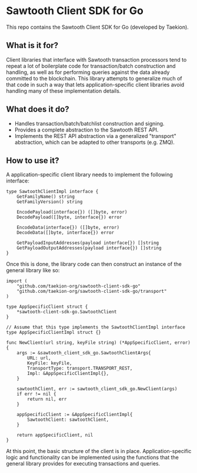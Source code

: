 Sawtooth Client SDK for Go
======================================

This repo contains the Sawtooth Client SDK for Go (developed by Taekion).

What is it for?
---------------

Client libraries that interface with Sawtooth transaction processors tend to repeat a lot of boilerplate
code for transaction/batch construction and handling, as well as for performing queries against the data
already committed to the blockchain. This library attempts to generalize much of that code in such a way
that lets application-specific client libraries avoid handling many of these implementation details.

What does it do?
----------------
- Handles transaction/batch/batchlist construction and signing.
- Provides a complete abstraction to the Sawtooth REST API.
- Implements the REST API abstraction via a generalized "transport" abstraction, which can be adapted to other
transports (e.g. ZMQ).


How to use it?
--------------

A application-specific client library needs to implement the following interface:

    type SawtoothClientImpl interface {
        GetFamilyName() string
        GetFamilyVersion() string
    
        EncodePayload(interface{}) ([]byte, error)
        DecodePayload([]byte, interface{}) error
    
        EncodeData(interface{}) ([]byte, error)
        DecodeData([]byte, interface{}) error
    
        GetPayloadInputAddresses(payload interface{}) []string
        GetPayloadOutputAddresses(payload interface{}) []string
    }


Once this is done, the library code can then construct an instance of the general library like so:

    import (
        "github.com/taekion-org/sawtooth-client-sdk-go"
        "github.com/taekion-org/sawtooth-client-sdk-go/transport"
    )
            
    type AppSpecificClient struct {
        *sawtooth-client-sdk-go.SawtoothClient
    }
    
    // Assume that this type implements the SawtoothClientImpl interface
    type AppSpecificClientImpl struct {}
    
    func NewClient(url string, keyFile string) (*AppSpecificClient, error) {
        args := &sawtooth_client_sdk_go.SawtoothClientArgs{
            URL: url,
            KeyFile: keyFile,
            TransportType: transport.TRANSPORT_REST,
            Impl: &AppSpecificClientImpl{},
        }
    
        sawtoothClient, err := sawtooth_client_sdk_go.NewClient(args)
        if err != nil {
            return nil, err
        }
    
        appSpecificClient := &AppSpecificClientImpl{
            SawtoothClient: sawtoothClient,
        }
    
        return appSpecificClient, nil
    }

At this point, the basic structure of the client is in place. Application-specific logic and functionality
can be implemented using the functions that the general library provides for executing transactions and queries.

